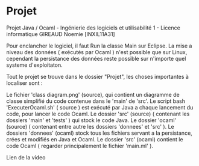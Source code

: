 # Projet
Projet Java / Ocaml - Ingénierie des logiciels et utilisabilité 1 - Licence informatique
                                                                                      GIREAUD
                                                                                      Noemie
                                                                                      [INXIL11A31]
                           
Pour enclancher le logiciel, il faut Run la classe Main sur Eclipse.
La mise a niveau des données ( exécutés par Ocaml ) n'est possible que sur Linux, cependant la persistance des données reste possible sur
n'importe quel systeme d'exploitaton.	


Tout le projet se trouve dans le dossier "Projet", les choses importantes à localiser sont :

Le fichier 'class diagram.png' (source), qui contient un diagramme de classe simplifié du code contenue dans le 'main' de 'src'.
Le script bash 'ExecuterOcaml.sh' ( source ) est exécuté  par Java a chaque lancement du code, pour lancer le code Ocaml.
Le dossier 'src' (source) ( contenant les dossiers 'main' et 'tests' ) qui stock le code Java.
Le dossier 'ocaml' (source) ( contenant entre autre les dossiers 'donnees' et 'src' ).
Le dossiers 'donnees' (ocaml) stock tous les fichiers servant a la persistance, crées et modifiés en Java et Ocaml.
Le dossier 'src' (ocaml) contient le code Ocaml ( regarder principalement le fichier 'main.ml' ).
                       
		       
Lien de la video 


